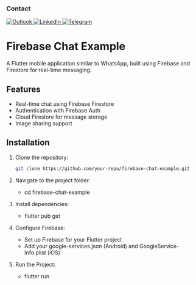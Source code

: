 ### Contact

<a href="mailto:can.kankaya@outlook.com">
  <img src="https://img.shields.io/badge/Microsoft_Outlook-0078D4?style=for-the-badge&logo=microsoft-outlook&logoColor=white" alt="Outlook" />
	
</a>
<a href="https://www.linkedin.com/in/can-kankaya-738518158/">
  <img src="https://img.shields.io/badge/LinkedIn-0077B5?style=for-the-badge&logo=linkedin&logoColor=white" alt="LinkedIn" />
</a>

<a href="https://t.me/cankankaya">
  <img src="https://img.shields.io/badge/Telegram-26A5E4?style=for-the-badge&logo=telegram&logoColor=white" alt="Telegram" />
</a>

# Firebase Chat Example

A Flutter mobile application similar to WhatsApp, built using Firebase and Firestore for real-time messaging.

## Features
- Real-time chat using Firebase Firestore  
- Authentication with Firebase Auth  
- Cloud Firestore for message storage  
- Image sharing support  

## Installation
1. Clone the repository:  
   ```sh
   git clone https://github.com/your-repo/firebase-chat-example.git

   
2. Navigate to the project folder:
   - cd firebase-chat-example

3. Install dependencies:
   - flutter pub get

4. Configure Firebase:
   	- Set up Firebase for your Flutter project
	- Add your google-services.json (Android) and GoogleService-Info.plist (iOS)

5. Run the Project:
   - flutter run














   
